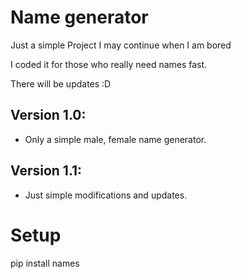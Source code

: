 # Name generator
Just a simple Project I may continue when I am bored

I coded it for those who really need names fast.

There will be updates :D

## Version 1.0:

* Only a simple male, female name generator.
## Version 1.1:

* Just simple modifications and updates.

# Setup

pip install names

